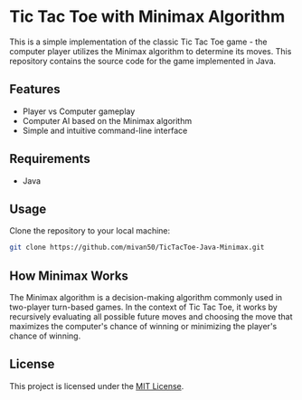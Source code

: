 # Tic Tac Toe with Minimax Algorithm

This is a simple implementation of the classic Tic Tac Toe game - the computer player utilizes the Minimax algorithm to determine its moves. This repository contains the source code for the game implemented in Java.

## Features

- Player vs Computer gameplay
- Computer AI based on the Minimax algorithm
- Simple and intuitive command-line interface

## Requirements

- Java

## Usage

Clone the repository to your local machine:

```bash
git clone https://github.com/mivan50/TicTacToe-Java-Minimax.git
```

## How Minimax Works

The Minimax algorithm is a decision-making algorithm commonly used in two-player turn-based games. In the context of Tic Tac Toe, it works by recursively evaluating all possible future moves and choosing the move that maximizes the computer's chance of winning or minimizing the player's chance of winning.


## License

This project is licensed under the [MIT License](LICENSE).
